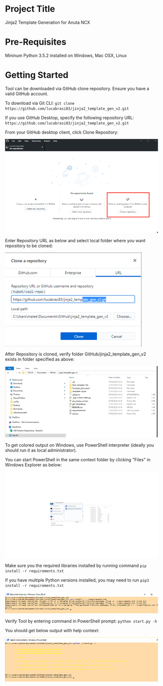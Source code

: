# Project Title
Jinja2 Template Generation for Anuta NCX

# Pre-Requisites

Mininum Python 3.5.2 installed on Windows, Mac OSX, Linux

# Getting Started
Tool can be downloaded via GitHub clone repository. Ensure you have a valid GitHub account.

To download via Git CLI: ```git clone https://github.com/lucabrasi83/jinja2_template_gen_v2.git```


If you use GitHub Desktop, specify the following repository URL: ```https://github.com/lucabrasi83/jinja2_template_gen_v2.git```


From your GitHub desktop client, click Clone Repository:

![Alt text](https://raw.githubusercontent.com/lucabrasi83/jinja2_template_gen_v2/master/doc_screenshots/github_gui_clone_repo.png)


Enter Repository URL as below and select local folder where you want repository to be cloned:

![Alt text](https://raw.githubusercontent.com/lucabrasi83/jinja2_template_gen_v2/master/doc_screenshots/github_gui_clone.png)


After Repository is cloned, verify folder GitHub/jinja2_template_gen_v2 exists in folder specified as above:

![Alt text](https://raw.githubusercontent.com/lucabrasi83/jinja2_template_gen_v2/master/doc_screenshots/windows_github_folder.png)


To get colored output on Windows, use PowerShell interpreter (ideally you should run it as local administrator).

You can start PowerShell in the same context folder by clicking "Files" in Windows Explorer as below:

![Alt text](https://raw.githubusercontent.com/lucabrasi83/jinja2_template_gen_v2/master/doc_screenshots/open_powershell.png)


Make sure you the required libraries installed by running command ```pip install -r requirements.txt```

If you have multiple Python versions installed, you may need to run ```pip3 install -r requirements.txt```

![Alt text](https://raw.githubusercontent.com/lucabrasi83/jinja2_template_gen_v2/master/doc_screenshots/pip_install_requirements.png)


Verify Tool by entering command in PowerShell prompt: ```python start.py -h```

You should get below output with help context:

![Alt text](https://raw.githubusercontent.com/lucabrasi83/jinja2_template_gen_v2/master/doc_screenshots/start_py_help.png)

